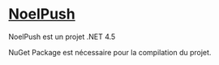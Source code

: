 # [NoelPush](http://www.noelpush.com/)

NoelPush est un projet .NET 4.5

NuGet Package est nécessaire pour la compilation du projet.
